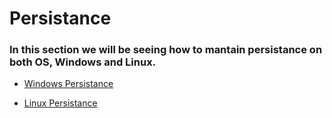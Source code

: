 # Persistance

### In this section we will be seeing how to mantain persistance on both OS, Windows and Linux.

- [Windows Persistance](/General/Post%20Exploitation/Persistance/winPers.md)

- [Linux Persistance](/General/Post%20Exploitation/Persistance/linPers.md)